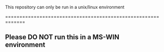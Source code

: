 This repository can only be run in a unix/linux environment

=============================================================


Please DO NOT run this in a MS-WIN environment
------------------------------------------------------------
